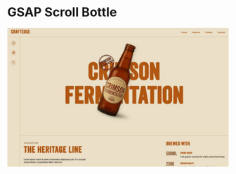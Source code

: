 # GSAP Scroll Bottle

![Превью сайта](https://github.com/alexbulanovgoodmail/gsap-scroll-bottle/blob/main/preview.jpg?raw=true)
